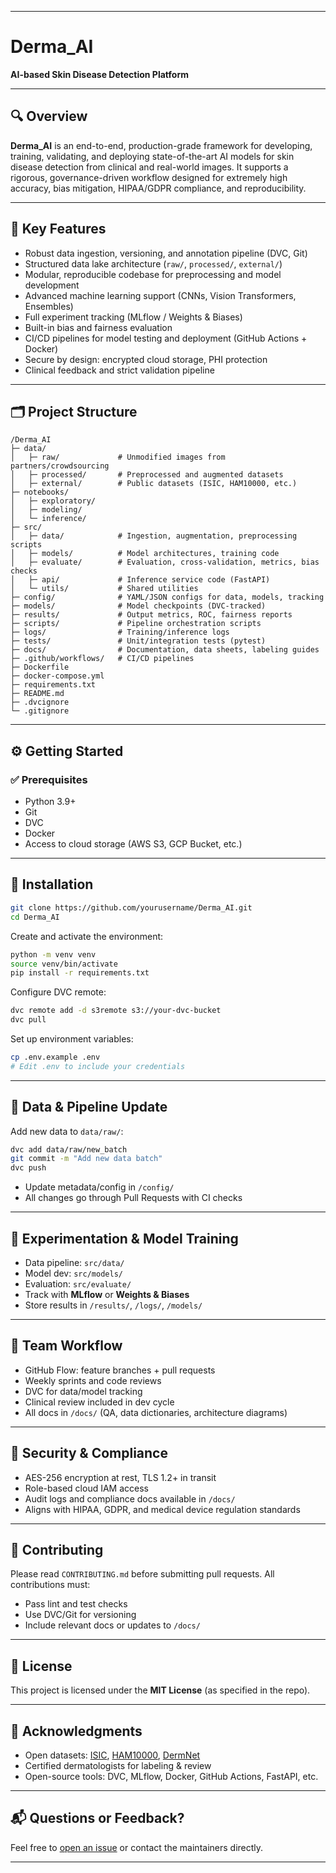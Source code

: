 
---

# **Derma\_AI**

**AI-based Skin Disease Detection Platform**

---

## 🔍 Overview

**Derma\_AI** is an end-to-end, production-grade framework for developing, training, validating, and deploying state-of-the-art AI models for skin disease detection from clinical and real-world images. It supports a rigorous, governance-driven workflow designed for extremely high accuracy, bias mitigation, HIPAA/GDPR compliance, and reproducibility.

---

## 🚀 Key Features

* Robust data ingestion, versioning, and annotation pipeline (DVC, Git)
* Structured data lake architecture (`raw/`, `processed/`, `external/`)
* Modular, reproducible codebase for preprocessing and model development
* Advanced machine learning support (CNNs, Vision Transformers, Ensembles)
* Full experiment tracking (MLflow / Weights & Biases)
* Built-in bias and fairness evaluation
* CI/CD pipelines for model testing and deployment (GitHub Actions + Docker)
* Secure by design: encrypted cloud storage, PHI protection
* Clinical feedback and strict validation pipeline

---

## 🗂️ Project Structure

```
/Derma_AI
├─ data/
│   ├─ raw/             # Unmodified images from partners/crowdsourcing
│   ├─ processed/       # Preprocessed and augmented datasets
│   ├─ external/        # Public datasets (ISIC, HAM10000, etc.)
├─ notebooks/
│   ├─ exploratory/
│   ├─ modeling/
│   └─ inference/
├─ src/
│   ├─ data/            # Ingestion, augmentation, preprocessing scripts
│   ├─ models/          # Model architectures, training code
│   ├─ evaluate/        # Evaluation, cross-validation, metrics, bias checks
│   ├─ api/             # Inference service code (FastAPI)
│   └─ utils/           # Shared utilities
├─ config/              # YAML/JSON configs for data, models, tracking
├─ models/              # Model checkpoints (DVC-tracked)
├─ results/             # Output metrics, ROC, fairness reports
├─ scripts/             # Pipeline orchestration scripts
├─ logs/                # Training/inference logs
├─ tests/               # Unit/integration tests (pytest)
├─ docs/                # Documentation, data sheets, labeling guides
├─ .github/workflows/   # CI/CD pipelines
├─ Dockerfile
├─ docker-compose.yml
├─ requirements.txt
├─ README.md
├─ .dvcignore
└─ .gitignore
```

---

## ⚙️ Getting Started

### ✅ Prerequisites

* Python 3.9+
* Git
* DVC
* Docker
* Access to cloud storage (AWS S3, GCP Bucket, etc.)

---

## 🧪 Installation

```bash
git clone https://github.com/yourusername/Derma_AI.git
cd Derma_AI
```

Create and activate the environment:

```bash
python -m venv venv
source venv/bin/activate
pip install -r requirements.txt
```

Configure DVC remote:

```bash
dvc remote add -d s3remote s3://your-dvc-bucket
dvc pull
```

Set up environment variables:

```bash
cp .env.example .env
# Edit .env to include your credentials
```

---

## 🔄 Data & Pipeline Update

Add new data to `data/raw/`:

```bash
dvc add data/raw/new_batch
git commit -m "Add new data batch"
dvc push
```

* Update metadata/config in `/config/`
* All changes go through Pull Requests with CI checks

---

## 🧠 Experimentation & Model Training

* Data pipeline: `src/data/`
* Model dev: `src/models/`
* Evaluation: `src/evaluate/`
* Track with **MLflow** or **Weights & Biases**
* Store results in `/results/`, `/logs/`, `/models/`

---

## 👥 Team Workflow

* GitHub Flow: feature branches + pull requests
* Weekly sprints and code reviews
* DVC for data/model tracking
* Clinical review included in dev cycle
* All docs in `/docs/` (QA, data dictionaries, architecture diagrams)

---

## 🔐 Security & Compliance

* AES-256 encryption at rest, TLS 1.2+ in transit
* Role-based cloud IAM access
* Audit logs and compliance docs available in `/docs/`
* Aligns with HIPAA, GDPR, and medical device regulation standards

---

## 🤝 Contributing

Please read `CONTRIBUTING.md` before submitting pull requests. All contributions must:

* Pass lint and test checks
* Use DVC/Git for versioning
* Include relevant docs or updates to `/docs/`

---

## 📜 License

This project is licensed under the **MIT License** (as specified in the repo).

---

## 🙏 Acknowledgments

* Open datasets: [ISIC](https://www.isic-archive.com/), [HAM10000](https://www.kaggle.com/datasets/kmader/skin-cancer-mnist-ham10000), [DermNet](https://www.dermnetnz.org/)
* Certified dermatologists for labeling & review
* Open-source tools: DVC, MLflow, Docker, GitHub Actions, FastAPI, etc.

---

## 📬 Questions or Feedback?

Feel free to [open an issue](https://github.com/anshumandas04/Derma_AI/issues) or contact the maintainers directly.

---


